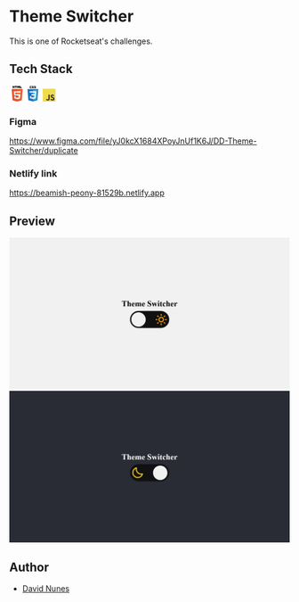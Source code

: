 # Theme Switcher

This is one of Rocketseat's challenges.

## Tech Stack

<img alt="HTML5" width="28px" src="https://raw.githubusercontent.com/github/explore/80688e429a7d4ef2fca1e82350fe8e3517d3494d/topics/html/html.png" /><img alt="CSS3" width="28px" src="https://raw.githubusercontent.com/github/explore/80688e429a7d4ef2fca1e82350fe8e3517d3494d/topics/css/css.png" />
<img alt="JavaScript" width="23px" src="https://raw.githubusercontent.com/github/explore/80688e429a7d4ef2fca1e82350fe8e3517d3494d/topics/javascript/javascript.png" />

### Figma

https://www.figma.com/file/yJ0kcX1684XPoyJnUf1K6J/DD-Theme-Switcher/duplicate

### Netlify link
https://beamish-peony-81529b.netlify.app

## Preview

![screenshot](./readme_img/ligth.png)
![screenshot](./readme_img/dark.jpg)


## Author

- [David Nunes](https://www.github.com/Dnuns)
